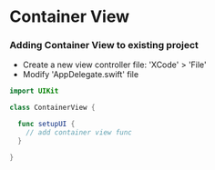 # Container View

### Adding Container View to existing project

- Create a new view controller file: 'XCode' > 'File'
- Modify 'AppDelegate.swift' file

```swift
import UIKit

class ContainerView {

  func setupUI {
    // add container view func
  }

}
```
